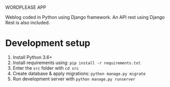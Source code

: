 WORDPLEASE APP

Weblog coded in Python using Django framework. An API rest using Django Rest is also included.

# Development setup

1. Install Python 3.6+
2. Install requirements using: `pip install -r requirements.txt`
3. Enter the `src` folder with `cd src`
4. Create database & apply migrations: `python manage.py migrate`
5. Run development server with `python manage.py runserver`